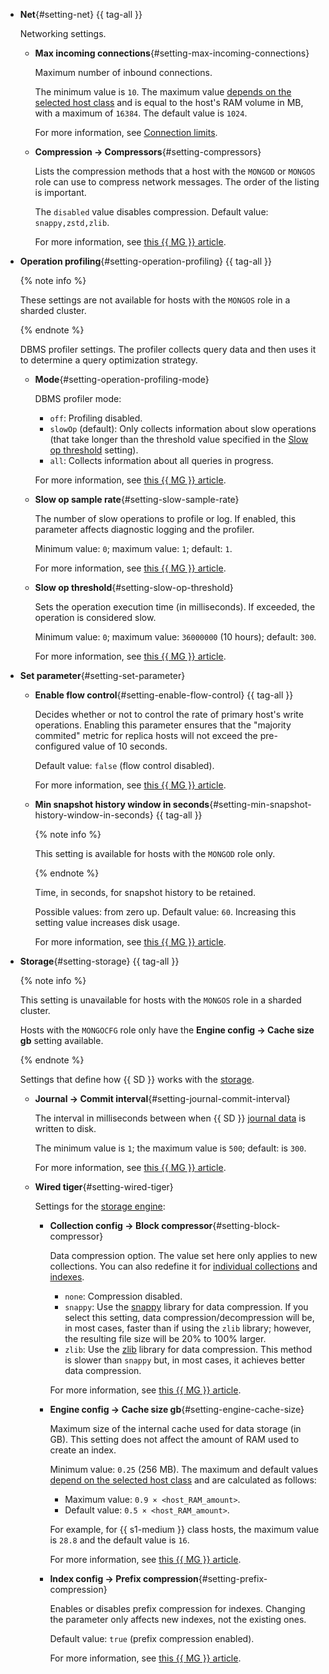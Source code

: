 

- **Net**{#setting-net} {{ tag-all }}

  Networking settings.

  - **Max incoming connections**{#setting-max-incoming-connections}

    Maximum number of inbound connections.

    The minimum value is `10`. The maximum value [depends on the selected host class](#settings-instance-dependent) and is equal to the host's RAM volume in MB, with a maximum of `16384`. The default value is `1024`.

    For more information, see [Connection limits](../../storedoc/operations/connect/index.md#connection-limits).

  - **Compression → Compressors**{#setting-compressors}

    Lists the compression methods that a host with the `MONGOD` or `MONGOS` role can use to compress network messages. The order of the listing is important.

    The `disabled` value disables compression. Default value: `snappy,zstd,zlib`.

    For more information, see [this {{ MG }} article](https://mongodb.com/docs/manual/reference/configuration-options/#mongodb-setting-net.compression.compressors).

- **Operation profiling**{#setting-operation-profiling} {{ tag-all }}

  {% note info %}

  These settings are not available for hosts with the `MONGOS` role in a sharded cluster.

  {% endnote %}

  DBMS profiler settings. The profiler collects query data and then uses it to determine a query optimization strategy.

  - **Mode**{#setting-operation-profiling-mode}
  
    DBMS profiler mode:

    - `off`: Profiling disabled.
    - `slowOp` (default): Only collects information about slow operations (that take longer than the threshold value specified in the [Slow op threshold](#setting-slow-op-threshold) setting).
    - `all`: Collects information about all queries in progress.

    For more information, see [this {{ MG }} article](https://docs.mongodb.com/manual/administration/analyzing-mongodb-performance/#database-profiling).

  - **Slow op sample rate**{#setting-slow-sample-rate}

    The number of slow operations to profile or log. If enabled, this parameter affects diagnostic logging and the profiler.

    Minimum value: `0`; maximum value: `1`; default: `1`.

    For more information, see [this {{ MG }} article](https://mongodb.com/docs/manual/reference/configuration-options/#mongodb-setting-operationProfiling.slowOpSampleRate).

  - **Slow op threshold**{#setting-slow-op-threshold}
  
    Sets the operation execution time (in milliseconds). If exceeded, the operation is considered slow.

    Minimum value: `0`; maximum value: `36000000` (10 hours); default: `300`.

    For more information, see [this {{ MG }} article](https://docs.mongodb.com/manual/tutorial/manage-the-database-profiler/#specify-the-threshold-for-slow-operations).


- **Set parameter**{#setting-set-parameter}

  - **Enable flow control**{#setting-enable-flow-control} {{ tag-all }}

    Decides whether or not to control the rate of primary host's write operations. Enabling this parameter ensures that the "majority commited" metric for replica hosts will not exceed the pre-configured value of 10 seconds.

    Default value: `false` (flow control disabled).

    For more information, see [this {{ MG }} article](https://mongodb.com/docs/manual/reference/parameters/#mongodb-parameter-param.enableFlowControl).

  - **Min snapshot history window in seconds**{#setting-min-snapshot-history-window-in-seconds} {{ tag-all }}

    {% note info %}

    This setting is available for hosts with the `MONGOD` role only.

    {% endnote %}

    Time, in seconds, for snapshot history to be retained.

    Possible values: from zero up. Default value: `60`. Increasing this setting value increases disk usage.

    For more information, see [this {{ MG }} article](https://mongodb.com/docs/manual/reference/parameters/#mongodb-parameter-param.minSnapshotHistoryWindowInSeconds).

- **Storage**{#setting-storage} {{ tag-all }}

  {% note info %}

  This setting is unavailable for hosts with the `MONGOS` role in a sharded cluster.

  Hosts with the `MONGOCFG` role only have the **Engine config → Cache size gb** setting available.

  {% endnote %}

  Settings that define how {{ SD }} works with the [storage](https://docs.mongodb.com/manual/core/storage-engines/).

  - **Journal → Commit interval**{#setting-journal-commit-interval}
  
    The interval in milliseconds between when {{ SD }} [journal data](https://docs.mongodb.com/manual/core/journaling/) is written to disk.

    The minimum value is `1`; the maximum value is `500`; default: is `300`.

    For more information, see [this {{ MG }} article](https://docs.mongodb.com/manual/reference/configuration-options/#mongodb-setting-storage.journal.commitIntervalMs).

  - **Wired tiger**{#setting-wired-tiger}
  
    Settings for the [storage engine](https://docs.mongodb.com/manual/core/wiredtiger/):
    
    - **Collection config → Block compressor**{#setting-block-compressor}
    
      Data compression option. The value set here only applies to new collections. You can also redefine it for [individual collections](https://docs.mongodb.com/manual/reference/method/db.createCollection/#create-collection-storage-engine-options) and [indexes](https://docs.mongodb.com/manual/reference/method/db.collection.createIndex/#options).

      - `none`: Compression disabled.
      - `snappy`: Use the [snappy](https://google.github.io/snappy/) library for data compression. If you select this setting, data compression/decompression will be, in most cases, faster than if using the `zlib` library; however, the resulting file size will be 20% to 100% larger.
      - `zlib`: Use the [zlib](http://www.zlib.net/) library for data compression. This method is slower than `snappy` but, in most cases, it achieves better data compression.

      For more information, see [this {{ MG }} article](https://docs.mongodb.com/manual/reference/configuration-options/#mongodb-setting-storage.wiredTiger.collectionConfig.blockCompressor).

    - **Engine config → Cache size gb**{#setting-engine-cache-size}

      Maximum size of the internal cache used for data storage (in GB). This setting does not affect the amount of RAM used to create an index.

      Minimum value: `0.25` (256 MB). The maximum and default values [depend on the selected host class](#settings-instance-dependent) and are calculated as follows:

      - Maximum value: `0.9 × <host_RAM_amount>`.
      - Default value: `0.5 × <host_RAM_amount>`.

      For example, for {{ s1-medium }} class hosts, the maximum value is `28.8` and the default value is `16`.

      For more information, see [this {{ MG }} article](https://docs.mongodb.com/manual/reference/configuration-options/#mongodb-setting-storage.wiredTiger.engineConfig.cacheSizeGB).

    - **Index config → Prefix compression**{#setting-prefix-compression}

      Enables or disables prefix compression for indexes. Changing the parameter only affects new indexes, not the existing ones.

      Default value: `true` (prefix compression enabled).

      For more information, see [this {{ MG }} article](https://mongodb.com/docs/manual/reference/configuration-options/#mongodb-setting-storage.wiredTiger.indexConfig.prefixCompression).
